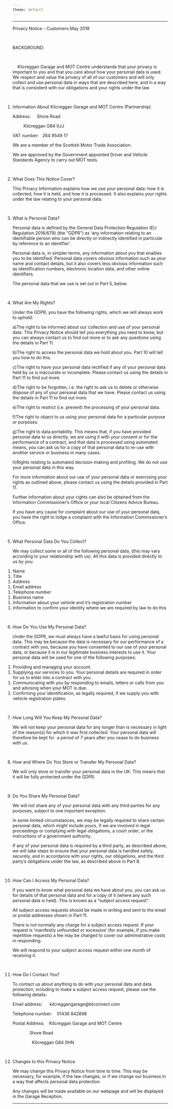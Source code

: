 ```yaml
---
theme: default
---
```


---

<?xml version="1.0" encoding="UTF-8"?>
<html xml:lang="en" xmlns="http://www.w3.org/1999/xhtml"><head><link rel="stylesheet" href="assets/css/book.css" type="text/css"/><meta charset="UTF-8"/><meta name="EPB-UUID" content="F674D648-E2C7-4CCE-9385-4F7B1FA034F8"/></head><body dir="ltr" onload="Body_onLoad()"><div class="body" style="white-space:pre-wrap; line-break:strict;"><p class="p1" style=""><span class="c1 c2">Privacy Notice - Customers May 2018</span></p><p class="p2 p3" style=""> </p><p class="p4 c3" style="">BACKGROUND: </p><p class="p2 p5" style=""> </p><p class="p2 p5" style=""><bdi>	</bdi><bdi>Kilcreggan Garage and MOT Centre understands that your privacy is important to you and that you care about how your personal data is used. We respect and value the privacy of all of our customers and will only collect and use personal data in ways that are described here, and in a way that is consistent with our obligations and your rights under the law.</bdi></p><p class="p6" style=""> </p><ol style="padding:0; margin:0;"><li value="1" class="p7 li1 b1" style=""><span class="c1 c4">Information About Kilcreggan Garage and MOT Centre (Partnership)</span></li></ol><p class="p8" style=""><bdi>Address: </bdi><bdi>	</bdi><bdi>Shore Road</bdi></p><p class="p8" style=""><bdi>			</bdi><bdi>Kilcreggan G84 0JJ</bdi></p><p class="p8" style=""><bdi>VAT number: </bdi><bdi>	</bdi><bdi>264 9549 17</bdi></p><p class="p8" style="">We are a member of the Scottish Motor Trade Association.</p><p class="p8" style="">We are approved by the Government appointed Driver and Vehicle Standards Agency to carry out MOT tests.</p><p class="p6" style=""> </p><ol style="padding:0; margin:0;"><li value="2" class="p7 li1 b1" style=""><span class="c1 c4">What Does This Notice Cover?</span></li></ol><p class="p8" style="">This Privacy Information explains how we use your personal data: how it is collected, how it is held, and how it is processed. It also explains your rights under the law relating to your personal data.</p><p class="p6" style=""> </p><ol style="padding:0; margin:0;"><li value="3" class="p7 li1 b1" style=""><span class="c1 c4">What is Personal Data?</span></li></ol><p class="p8" style="">Personal data is defined by the General Data Protection Regulation (EU Regulation 2016/679) (the “GDPR”) as ‘any information relating to an identifiable person who can be directly or indirectly identified in particular by reference to an identifier’.</p><p class="p8" style="">Personal data is, in simpler terms, any information about you that enables you to be identified. Personal data covers obvious information such as your name and contact details, but it also covers less obvious information such as identification numbers, electronic location data, and other online identifiers.</p><p class="p8" style="">The personal data that we use is set out in Part 5, below.</p><p class="p6" style=""> </p><ol style="padding:0; margin:0;"><li value="4" class="p7 li1 b1" style=""><span class="c1 c4">What Are My Rights?</span></li></ol><p class="p8" style="">Under the GDPR, you have the following rights, which we will always work to uphold:</p><p class="p9" style=""><span class="c5"><bdi>a)</bdi></span><span class="c1">The right to be informed about our collection and use of your personal data. This Privacy Notice should tell you everything you need to know, but you can always contact us to find out more or to ask any questions using the details in Part 11.</span></p><p class="p9" style=""><span class="c5"><bdi>b)</bdi></span><span class="c1">The right to access the personal data we hold about you. Part 10 will tell you how to do this.</span></p><p class="p9" style=""><span class="c6"><bdi>c)</bdi></span><span class="c1">The right to have your personal data rectified if any of your personal data held by us is inaccurate or incomplete. Please contact us using the details in Part 11 to find out more.</span></p><p class="p9" style=""><span class="c5"><bdi>d)</bdi></span><span class="c1">The right to be forgotten, i.e. the right to ask us to delete or otherwise dispose of any of your personal data that we have. Please contact us</span><span class="c1 c2"> </span><span class="c1">using the details in Part 11 to find out more.</span></p><p class="p9" style=""><span class="c5"><bdi>e)</bdi></span><span class="c1">The right to restrict (i.e. prevent) the processing of your personal data.</span></p><p class="p9" style=""><span class="c7"><bdi>f)</bdi></span><span class="c1">The right to object to us using your personal data for a particular purpose or purposes.</span></p><p class="p9" style=""><span class="c5"><bdi>g)</bdi></span><span class="c1">The right to data portability. This means that, if you have provided personal data to us directly, we are using it with your consent or for the performance of a contract, and that data is processed using automated means, you can ask us for a copy of that personal data to re-use with another service or business in many cases.</span></p><p class="p9" style=""><span class="c5"><bdi>h)</bdi></span><span class="c1">Rights relating to automated decision-making and profiling. We do not use your personal data in this way</span><span class="c1 c2">.</span></p><p class="p10" style=""><span class="c1">For more information about our</span><span class="c1 c2"> </span><span class="c1">use of your personal data or exercising your rights as outlined above, please contact us using the details provided in Part 11.</span></p><p class="p8" style="">Further information about your rights can also be obtained from the Information Commissioner’s Office or your local Citizens Advice Bureau.</p><p class="p8" style="">If you have any cause for complaint about our use of your personal data, you have the right to lodge a complaint with the Information Commissioner’s Office.</p><p class="p6" style=""> </p><ol style="padding:0; margin:0;"><li value="5" class="p7 li1 b1" style=""><span class="c1 c4">What Personal Data Do You Collect?</span></li></ol><p class="p8" style="">We may collect some or all of the following personal data, (this may vary according to your relationship with us). All this data is provided directly to us by you:</p><ol style="padding:0 0 0 1px; margin:0;"><li class="p11 p12 li2 b2" style=""><span class="c1 c8">Name</span></li></ol><ol style="padding:0 0 0 1px; margin:0;"><li class="p11 p12 li2 b2" style=""><span class="c1 c8">Title</span></li></ol><ol style="padding:0 0 0 1px; margin:0;"><li class="p11 p12 li2 b2" style=""><span class="c1 c8">Address</span></li></ol><ol style="padding:0 0 0 1px; margin:0;"><li class="p11 p12 li2 b2" style=""><span class="c1 c8">Email address</span></li></ol><ol style="padding:0 0 0 1px; margin:0;"><li class="p11 p12 li2 b2" style=""><span class="c1 c8">Telephone number</span></li></ol><ol style="padding:0 0 0 1px; margin:0;"><li class="p11 p12 li2 b2" style=""><span class="c1 c8">Business name </span></li></ol><ol style="padding:0 0 0 1px; margin:0;"><li class="p11 p12 li2 b2" style=""><span class="c1 c8">Information about your vehicle and it’s registration number</span></li></ol><ol style="padding:0 0 0 1px; margin:0;"><li class="p11 p12 li2 b2" style=""><span class="c1 c8">Information to confirm your identity where we are required by law to do this</span></li></ol><p class="p6" style=""> </p><ol style="padding:0; margin:0;"><li value="6" class="p7 li1 b1" style=""><span class="c1 c4">How Do You Use My Personal Data?</span></li></ol><p class="p10" style=""><span class="c1">Under the GDPR, we must always have a lawful basis for using personal data. This may be because the data is necessary for our performance of a contract with you, because you have consented to our use of your personal data, or because it is in our</span><span class="c1 c2"> </span><span class="c1">legitimate business interests to use it. Your personal data will be used for one of the following purposes:</span></p><ol style="padding:0 0 0 1px; margin:0;"><li class="p11 p12 li2 b2" style=""><span class="c1 c8">Providing and managing your account.</span></li></ol><ol style="padding:0 0 0 1px; margin:0;"><li class="p11 p12 li2 b2" style=""><span class="c1 c8">Supplying our services to you. Your personal details are required in order for us</span><span class="c1 c2 c9"> </span><span class="c1 c8">to enter into a contract with you.</span></li></ol><ol style="padding:0 0 0 1px; margin:0;"><li class="p11 p12 li2 b2" style=""><span class="c1 c8">Communicating with you by responding to emails, letters or calls from you and advising when your MOT is due.</span></li></ol><ol style="padding:0 0 0 1px; margin:0;"><li class="p11 p12 li2 b2" style=""><span class="c1 c8">Confirming your identification, as legally required, if we supply you with vehicle registration plates.</span></li></ol><p class="p6" style=""> </p><ol style="padding:0; margin:0;"><li value="7" class="p7 li1 b1" style=""><span class="c1 c4">How Long Will You Keep My Personal Data?</span></li></ol><p class="p10" style=""><span class="c1">We</span><span class="c1 c2"> </span><span class="c1">will not keep your personal data for any longer than is necessary in light of the reason(s) for which it was first collected. Your personal data will therefore be kept for  a period of 7 years after you cease to do business with us.</span></p><p class="p6" style=""> </p><ol style="padding:0; margin:0;"><li value="8" class="p7 li1 b1" style=""><span class="c1 c4">How and Where Do You Store or Transfer My Personal Data?</span></li></ol><p class="p10" style=""><span class="c1">We</span><span class="c1 c2"> </span><span class="c1">will only store or transfer your personal data in the UK. This means that it will be fully protected under the GDPR.</span></p><p class="p6" style=""> </p><ol style="padding:0; margin:0;"><li value="9" class="p7 li1 b1" style=""><span class="c1 c4">Do You Share My Personal Data?</span></li></ol><p class="p10" style=""><span class="c1">We</span><span class="c1 c2"> </span><span class="c1">will not share any of your personal data with any third parties for any purposes, subject to one important exception.</span></p><p class="p8" style="">In some limited circumstances, we may be legally required to share certain personal data, which might include yours, if we are involved in legal proceedings or complying with legal obligations, a court order, or the instructions of a government authority.</p><p class="p10" style=""><span class="c1">If any of your personal data is required by a third party, as described above, we</span><span class="c1 c2"> </span><span class="c1">will take steps to ensure that your personal data is handled safely, securely, and in accordance with your rights, our obligations, and the third party’s obligations under the law, as described above in Part 8.</span></p><p class="p6" style=""> </p><ol style="padding:0; margin:0;"><li value="10" class="p7 li1 b3" style=""><span class="c1 c4">How Can I Access My Personal Data?</span></li></ol><p class="p8" style="">If you want to know what personal data we have about you, you can ask us for details of that personal data and for a copy of it (where any such personal data is held). This is known as a “subject access request”.</p><p class="p8" style="">All subject access requests should be made in writing and sent to the email or postal addresses shown in Part 11. </p><p class="p8" style="">There is not normally any charge for a subject access request. If your request is ‘manifestly unfounded or excessive’ (for example, if you make repetitive requests) a fee may be charged to cover our administrative costs in responding.</p><p class="p10" style=""><span class="c1">We</span><span class="c1 c2"> </span><span class="c1">will respond to your subject access request within one month of receiving it.</span></p><p class="p6" style=""> </p><ol style="padding:0; margin:0;"><li value="11" class="p7 li1 b3" style=""><span class="c1 c4">How Do I Contact You?</span></li></ol><p class="p8" style="">To contact us about anything to do with your personal data and data protection, including to make a subject access request, please use the following details:</p><p class="p13" style=""><bdi>Email address:</bdi><bdi>		</bdi><bdi>kilcreggangarage@btconnect.com</bdi></p><p class="p13" style=""><bdi>Telephone number: </bdi><bdi>	</bdi><bdi>01436 842898</bdi></p><p class="p13" style=""><bdi>Postal Address:</bdi><bdi>	</bdi><bdi>Kilcreggan Garage and MOT Centre</bdi></p><p class="p13" style=""><bdi>				</bdi><bdi>Shore Road</bdi></p><p class="p13" style=""><bdi>				</bdi><bdi>Kilcreggan G84 0HN </bdi></p><p class="p6" style=""> </p><ol style="padding:0; margin:0;"><li value="12" class="p7 li1 b3" style=""><span class="c1 c4">Changes to this Privacy Notice</span></li></ol><p class="p10" style=""><span class="c1">We</span><span class="c1 c2"> </span><span class="c1">may change this Privacy Notice from time to time. This may be necessary, for example, if the law changes, or if we change our business in a way that affects personal data protection.</span></p><p class="p8" style="">Any changes will be made available on our webpage and will be displayed in the Garage Reception.</p></div></body></html>

---
